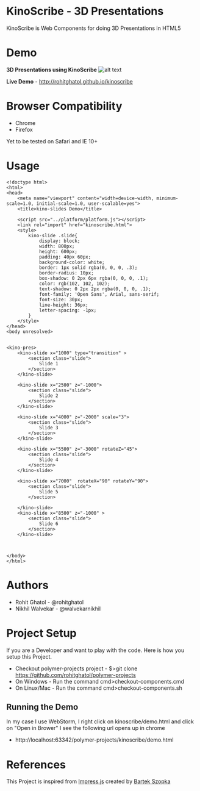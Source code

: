 KinoScribe - 3D Presentations
==========
KinoScribe is Web Components for doing 3D Presentations in HTML5

Demo
======
__3D Presentations using KinoScribe__
![alt text](http://rohitghatol.github.io/kinoscribe/images/kino-scribe.png "KinoScribe")

 __Live Demo__ - http://rohitghatol.github.io/kinoscribe

Browser Compatibility
=========
* Chrome
* Firefox

Yet to be tested on Safari and IE 10+

Usage
======
```
<!doctype html>
<html>
<head>
    <meta name="viewport" content="width=device-width, minimum-scale=1.0, initial-scale=1.0, user-scalable=yes">
    <title>kino-slides Demo</title>

    <script src="../platform/platform.js"></script>
    <link rel="import" href="kinoscribe.html">
    <style>
        kino-slide .slide{
            display: block;
            width: 800px;
            height: 600px;
            padding: 40px 60px;
            background-color: white;
            border: 1px solid rgba(0, 0, 0, .3);
            border-radius: 10px;
            box-shadow: 0 2px 6px rgba(0, 0, 0, .1);
            color: rgb(102, 102, 102);
            text-shadow: 0 2px 2px rgba(0, 0, 0, .1);
            font-family: 'Open Sans', Arial, sans-serif;
            font-size: 30px;
            line-height: 36px;
            letter-spacing: -1px;
        }
    </style>
</head>
<body unresolved>


<kino-pres>
    <kino-slide x="1000" type="transition" >
        <section class="slide">
            Slide 1
        </section>
    </kino-slide>

    <kino-slide x="2500" z="-1000">
        <section class="slide">
            Slide 2
        </section>
    </kino-slide>

    <kino-slide x="4000" z="-2000" scale="3">
        <section class="slide">
            Slide 3
        </section>
    </kino-slide>

    <kino-slide x="5500" z="-3000" rotateZ="45">
        <section class="slide">
            Slide 4
        </section>
    </kino-slide>

    <kino-slide x="7000"  rotateX="90" rotateY="90">
        <section class="slide">
            Slide 5
        </section>

    </kino-slide>
    <kino-slide x="8500" z="-1000" >
        <section class="slide">
            Slide 6
        </section>
    </kino-slide>



</body>
</html>

```
Authors
=========
 * Rohit Ghatol - @rohitghatol
 * Nikhil Walvekar - @walvekarnikhil

Project Setup
==============
If you are a Developer and want to play with the code. Here is how you setup this Project.

 * Checkout polymer-projects project - $>git clone https://github.com/rohitghatol/polymer-projects
 * On Windows - Run the command cmd>checkout-components.cmd 
 * On Linux/Mac - Run the command cmd>checkout-components.sh
 
Running the Demo
-----------------

In my case I use WebStorm, I right click on kinoscribe/demo.html and click on "Open in Brower"
I see the following url opens up in chrome

* http://localhost:63342/polymer-projects/kinoscribe/demo.html

 
References
===========

This Project is inspired from  [Impress.js](https://github.com/bartaz/impress.js/) created by [Bartek Szopka](https://github.com/bartaz)
